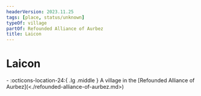 ```yaml
---
headerVersion: 2023.11.25
tags: [place, status/unknown]
typeOf: village
partOf: Refounded Alliance of Aurbez
title: Laicon
---
```

# Laicon
<div class="grid cards ext-narrow-margin ext-one-column" markdown>
-    :octicons-location-24:{ .lg .middle } A village in the [Refounded Alliance of Aurbez](<./refounded-alliance-of-aurbez.md>)  
</div>


